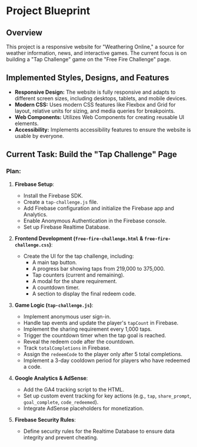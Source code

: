 
# Project Blueprint

## Overview

This project is a responsive website for "Weathering Online," a source for weather information, news, and interactive games. The current focus is on building a "Tap Challenge" game on the "Free Fire Challenge" page.

## Implemented Styles, Designs, and Features

*   **Responsive Design:** The website is fully responsive and adapts to different screen sizes, including desktops, tablets, and mobile devices.
*   **Modern CSS:** Uses modern CSS features like Flexbox and Grid for layout, relative units for sizing, and media queries for breakpoints.
*   **Web Components:** Utilizes Web Components for creating reusable UI elements.
*   **Accessibility:** Implements accessibility features to ensure the website is usable by everyone.

## Current Task: Build the "Tap Challenge" Page

### Plan:

1.  **Firebase Setup**:
    *   Install the Firebase SDK.
    *   Create a `tap-challenge.js` file.
    *   Add Firebase configuration and initialize the Firebase app and Analytics.
    *   Enable Anonymous Authentication in the Firebase console.
    *   Set up Firebase Realtime Database.

2.  **Frontend Development (`free-fire-challenge.html` & `free-fire-challenge.css`)**:
    *   Create the UI for the tap challenge, including:
        *   A main tap button.
        *   A progress bar showing taps from 219,000 to 375,000.
        *   Tap counters (current and remaining).
        *   A modal for the share requirement.
        *   A countdown timer.
        *   A section to display the final redeem code.

3.  **Game Logic (`tap-challenge.js`)**:
    *   Implement anonymous user sign-in.
    *   Handle tap events and update the player's `tapCount` in Firebase.
    *   Implement the sharing requirement every 1,000 taps.
    *   Trigger the countdown timer when the tap goal is reached.
    *   Reveal the redeem code after the countdown.
    *   Track `totalCompletions` in Firebase.
    *   Assign the `redeemCode` to the player only after 5 total completions.
    *   Implement a 3-day cooldown period for players who have redeemed a code.

4.  **Google Analytics & AdSense**:
    *   Add the GA4 tracking script to the HTML.
    *   Set up custom event tracking for key actions (e.g., `tap`, `share_prompt`, `goal_complete`, `code_redeemed`).
    *   Integrate AdSense placeholders for monetization.

5.  **Firebase Security Rules**:
    *   Define security rules for the Realtime Database to ensure data integrity and prevent cheating.

